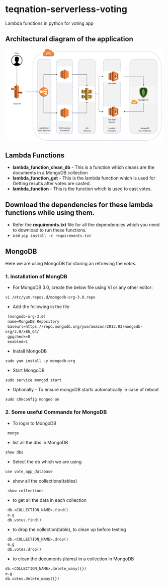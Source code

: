 # teqnation-serverless-voting
Lambda functions in python for voting app

## Architectural diagram of the application
![Alt text](images/Capture.PNG?raw=true "Title")

## Lambda Functions
- **lambda_function_clean_db** - This is a function which cleans are the documents in a MongoDB collection
- **lambda_function_get** - This is the lambda function which is used for Getting results after votes are casted.
- **lambda_function** - This is the function which is used to cast votes. 

## Download the dependencies for these lambda functions while using them.
- Refer the **requiremnts.txt** file for all the dependencies which you need to download to run these functions.
- use `pip install -r requirements.txt`


## MongoDB

Here we are using MongoDB for storing an retrieving the *votes*.

### 1. Installation of MongDB
- For MongoDB 3.0, create the below file using VI or any other editor:
```
vi /etc/yum.repos.d/mongodb-org-3.0.repo
```
- Add the following in the file
 ```
  [mongodb-org-3.0]
  name=MongoDB Repository
  baseurl=https://repo.mongodb.org/yum/amazon/2013.03/mongodb-org/3.0/x86_64/
  gpgcheck=0
  enabled=1
```
- Install MongoDB
```
sudo yum install -y mongodb-org
```
- Start MongoDB
```
sudo service mongod start
```
- Optionally - To ensure mongoDB starts automatically in case of reboot
```
sudo chkconfig mongod on
```

### 2. Some useful Commands for MongoDB
- To login to MongoDB
```
 mongo 
```
- list all the dbs in MongoDB
``` 
show dbs 
```
- Select the db which we are using
``` 
use vote_app_database
 ```

- show all the collections(tables)
```
 show collections
 ```
- to get all the data in each collection
```
 db.<COLLECTION_NAME>.find()
 e.g
 db.votes.find()
 ```

- to drop the collection(table), to clean up before testing
```
 db.<COLLECTION_NAME>.drop()
 e.g
 db.votes.drop()
 ```

 - to clean the documents *(items)* in a collection in MongoDB
 ```
db.<COLLECTION_NAME>.delete_many({})
e.g
db.votes.delete_many({})
 ```
